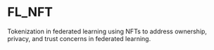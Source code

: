 # FL_NFT
 Tokenization in federated learning using NFTs to address ownership, privacy, and trust concerns in federated learning.
